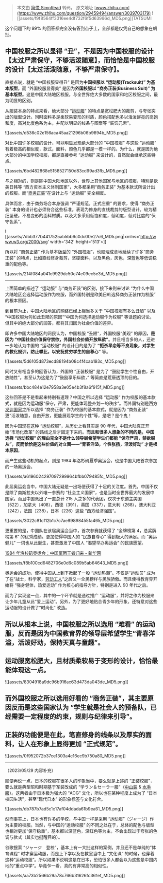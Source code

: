 > 本文由 [简悦 SimpRead](http://ksria.com/simpread/) 转码， 原文地址 [www.zhihu.com](https://www.zhihu.com/question/29459494/answer/3039703179) ![[assets/f9f8564ff3316ee4df732f6f5d63966d_MD5.png]]TATSUMI

这个问题下的 99% 的回答都完全没有答到点子上，全部都是仅凭自己的想象在胡扯。

中国校服之所以显得 “丑”，不是因为中国校服的设计【太过严肃保守，不够活泼随意】，而恰恰是中国校服的设计【太过活泼随意，不够严肃保守】。
--------------------------------------------------------------------

直接点说，就是 “中国校服显得丑” 是因为**中国校服以 “运动服(Tracksuit)” 为基本版型**，而 “外国校服显得美” 是因为**外国校服以 “商务正装(Business Suit)” 为基本版型**。这是中国大陆地区校服，与全世界绝大多数的国家和地区校服之间，最为明显的区别。

从服装本身的特点来看，绝大部分 “[运动服](https://www.zhihu.com/search?q=%E8%BF%90%E5%8A%A8%E6%9C%8D&search_source=Entity&hybrid_search_source=Entity&hybrid_search_extra=%7B%22sourceType%22%3A%22answer%22%2C%22sourceId%22%3A3039703179%7D)” 的特点是宽松肥大的裁剪，与夸张突出的版型设计。同时面料多是柔软易变形的材质，颜色搭配也多以活泼鲜亮的高饱和度，高对比度色系为主，并配以明显的线条与图案等 “装饰元素”。

![[assets/d536c02e156aca45aa21296b06b9894b_MD5.png]]

对比中国许多校服的设计，可以明显发现绝大部分的 “中国校服” 与这些 “运动服” 有着极高的相似度，款式，面料，颜色几乎都是一模一样的。为什么，就是因为绝大部分的中国学校校服，都是直接参考 “运动服” 来设计的，自然就会继承这些特点。

![[assets/6bd482868e5158527150d83cd99ad3fb_MD5.png]]

与之相对的，则是除中国大陆地区以外，世界上其他国家与地区的校服，特别是欧美日韩等 “西方资本主义体制国家”，大多都采用“商务正装” 为基本款式所设计出的校服。而“[商务正装](https://www.zhihu.com/search?q=%E5%95%86%E5%8A%A1%E6%AD%A3%E8%A3%85&search_source=Entity&hybrid_search_source=Entity&hybrid_search_extra=%7B%22sourceType%22%3A%22answer%22%2C%22sourceId%22%3A3039703179%7D)”在设计上与 “运动服” 完全相反。

具体而言，由于商务场合本身强调 “严谨规范，正式庄重” 的要求，使得 “商务正装” 本身的设计也必须符合这些标准。表现为修身的直线裁剪的版型设计，较为精细坚硬，不易变形的面料材质。以及大多采用低饱和度，低明度，低对比度的“保守色系”。

![[assets/7dbb377b4417525ab5bb6c0dc00e27c6_MD5.png|xmlns='http://www.w3.org/2000/svg' width='342' height='513'></svg>]]

所以将 “商务正装” 作为基本版型的 “外国校服”，也顺理成章地延续了许多“商务正装” 的特点，比如直线修身裁剪，坚硬面料，以及黑色，灰色，深蓝色等低调稳重的配色等。

![[assets/214f084a041c9929dc50c74e09ec5e3d_MD5.png]]

* * *

上面简单的描述了 “运动服” 与“商务正装”的区别，接下来则来讨论 “为什么中国大陆地区会选择运动服作为校服，而外国特别是欧美日韩选择商务正装作为校服” 的根本原因。

到目前为止，中国大陆地区的网络已经上相当多关于 “中国校服有多么丑陋” 以及 “中国校服为何如此丑陋的原因”“中国为何选择运动服作为校服” 等话题的讨论。但其中的绝大部分的回答，都将其归因为社会价值的差异。

即许多中国大陆地区的网民认为，中国校服 “丑陋”，外国校服“美观” 的原因，**是因为 “中国社会价值保守禁欲，外国社会价值开放纵欲”**。并且相当多的人，还进一步地认为中国的 “运动校服” 的设计目的是为了 **“扼杀早恋等不良现象，对学生的教化规训，防止攀比，以安抚贫穷学生的自尊心”** 等。

![[assets/5d6105d873ecd88194b08c4f4cab193c_MD5.png]]

同时又有相当多的回答认为，外国的 “正装校服” 是为了 “鼓励学生个性自由，开放随性”，甚至认为这是为了“鼓励享乐纵欲，” 等简直是荒唐透顶的目的。

![[assets/bbc484e12e7958a3e05e4b3f8a6f915f_MD5.png]]

这些回答是不是看起来特别有道理？中国之所以选择 “运动服” 作为校服的基本款式，就是因为运动服“保守，严肃，更能体现整齐划一的秩序”。而外国特别是西方[发达国家](https://www.zhihu.com/search?q=%E5%8F%91%E8%BE%BE%E5%9B%BD%E5%AE%B6&search_source=Entity&hybrid_search_source=Entity&hybrid_search_extra=%7B%22sourceType%22%3A%22answer%22%2C%22sourceId%22%3A3039703179%7D)之所以选择 “商务正装” 作为校服的基本款式，就是因为 “商务正装” 更“活泼随意，自由开放，更能展现学生的个性”等，是吧？是个鬼！

因为中国现在这种 “运动校服”，从历史上看其实是 90 年代，中国大陆真正开始“市场化改革” 的路线之后才固定下来的。**而且和很多人想象的不同的是，中国选择 “运动校服” 的理由完全不是什么领导层希望学生们都能 “保守严肃，禁欲服从”，反而恰恰是这些价值的对立面——“青春洋溢，个性张扬，活泼好动” 才是根本原因**。

而产生这些动机的起点，则是 1984 年洛杉矶夏季奥运会，也是中国大陆首次参加的一场奥运会。

![[assets/a6196024297097299964bfbb079485fc_MD5.png]]

此届奥运会当中，中国大陆无疑是一出场便获得了十足的关注度。首先，中国不仅是除了南斯拉夫以外唯一参赛的 “社会主义国家”，也是当时全世界最大的发展中国家。而且中国派出了一直总计 215 人之多的代表团，仅次于东道主美国（522），加拿大（408），西德（391），英国（337），意大利（268），澳大利亚（242），法国（238），日本（226）这些 “西方经济强国”。

![[assets/3022c81cf12b1c7c7ae89898455fa465_MD5.png]]

更重要的是，中国队在该届奥运会当中，首次参赛就获得了 “金牌榜第 4，总奖牌榜第 6” 的优秀成绩。更加使得中国人的 “民族自尊心” 得到极大的满足。而 “奥运健儿” 一词也从此诞生，甚至激发了中国人 “渴望举办奥运会” 的民族愿望。

[1984 年洛杉矶奥运会：中国军团王者归来 - 新华网](https://link.zhihu.com/?target=http%3A//www.xinhuanet.com/sports/2021-06/29/c_1127605979.htm)

![[assets/f8b100cd6482706e0d6c089b5ab64643_MD5.png]]

奥运会的成功，使得中国从上到下掀起了一股 “运动热潮”。不仅是“运动员” 成为了在“战士，科学家，[劳动工人](https://www.zhihu.com/search?q=%E5%8A%B3%E5%8A%A8%E5%B7%A5%E4%BA%BA&search_source=Entity&hybrid_search_source=Entity&hybrid_search_extra=%7B%22sourceType%22%3A%22answer%22%2C%22sourceId%22%3A3039703179%7D)”之后又一全民榜样与民族骄傲。而且使得教育界开始将 “强身健体，热爱运动” 作为核心的指导方针，特别是进入 90 年代之后。

而为了实现这一点，其中的一个环节就是通过推广 “运动服”，并将之作为校服来让少年儿童从此“爱上运动”。另外，为了更好地贴合青少年的形象，还特意对这些运动服的设计做了“时尚化” 改造。

所以从根本上说，中国校服之所以选用 “难看” 的运动服，反而是因为中国教育界的领导层希望学生“青春洋溢，活泼好动，保持天真与童趣”。
------------------------------------------------------------------

运动服宽松肥大，且材质柔软易于变形的设计，恰恰最能体现这一点。
-------------------------------

![[assets/8304918a9dc96b916ac63d473da043de_MD5.png]]

而外国校服之所以选用好看的 “商务正装”，其主要原因反而是这些国家认为 “学生就是社会人的预备队，已经需要一定程度的约束，规则与纪律来引导”。
-----------------------------------------------------------------------

正装的功能便是在此，笔直修身的线条以及厚实的面料，让人在形象上显得更加 “正式规范”。
-------------------------------------------

![[assets/0f952072b37ce1303a4c16ec9b750a80_MD5.png]]

* * *

（2023/05/29 内容补充）

顺便再说一点，日本的校服在很多人的印象当中，要么就是上述的 “正装校服”，要么就是典型昭和时期基于军装改成的 “学ラン＆セーラー服”（[中山装](https://www.zhihu.com/search?q=%E4%B8%AD%E5%B1%B1%E8%A3%85&search_source=Entity&hybrid_search_source=Entity&hybrid_search_extra=%7B%22sourceType%22%3A%22answer%22%2C%22sourceId%22%3A3039703179%7D) & [水手服](https://www.zhihu.com/search?q=%E6%B0%B4%E6%89%8B%E6%9C%8D&search_source=Entity&hybrid_search_source=Entity&hybrid_search_extra=%7B%22sourceType%22%3A%22answer%22%2C%22sourceId%22%3A3039703179%7D)）。这两者由于日本极为强大的 “ACG” 文化，所以也在某种程度上成为了 “日本校园生活”，甚至“现代日本” 的形象标签与文化符合。

![[assets/db787b7ad5c1c17af04ddada61b9ea61_MD5.png]]

然而事实上，日本也有许多的学校，与中国一样是采用 “运动服”（ジャージ）作为主要的校服。当然，与中国的“运动校服” 的不同之处在于，总体的配色与版型也相对更加“保守稳重”，基本都以深蓝色，深红色等为主，不会出现过于夸张的色调与款式（其实也挺醒目的）。

谷歌搜索 “ジャージ　登校”，基本上有一大批这样的案例，并且还不是单纯的“体育课程” 时才穿运动服，而是上下学以及在教室当中上 “文化课” 的时候，也穿着这种“运动校服”。所以如果不说明这是在日本，恐怕很多人都会以为这些是中国内地的“重点中学”。毕竟乍一看，真的有非常高的相似性。

![[assets/aa73b2566b29a78c766b31626fc361ef_MD5.png]]